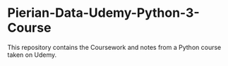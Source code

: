 # Pierian-Data-Udemy-Python-3-Course
 This repository contains the Coursework and notes from a Python course taken on Udemy. 
